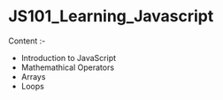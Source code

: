# JS101_Learning_Javascript

Content :-
- Introduction to JavaScript
- Mathemathical Operators
- Arrays
- Loops
